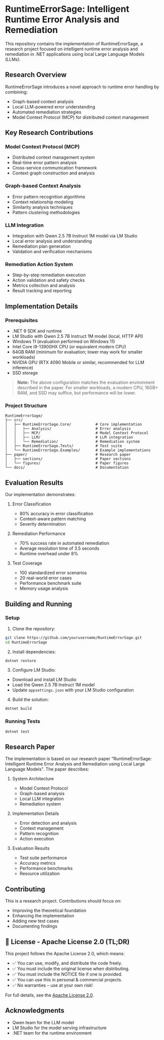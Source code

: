 # RuntimeErrorSage: Intelligent Runtime Error Analysis and Remediation

This repository contains the implementation of RuntimeErrorSage, a research project focused on intelligent runtime error analysis and remediation in .NET applications using local Large Language Models (LLMs).

## Research Overview

RuntimeErrorSage introduces a novel approach to runtime error handling by combining:
- Graph-based context analysis
- Local LLM-powered error understanding
- Automated remediation strategies
- Model Context Protocol (MCP) for distributed context management

## Key Research Contributions

### Model Context Protocol (MCP)
- Distributed context management system
- Real-time error pattern analysis
- Cross-service communication framework
- Context graph construction and analysis

### Graph-based Context Analysis
- Error pattern recognition algorithms
- Context relationship modeling
- Similarity analysis techniques
- Pattern clustering methodologies

### LLM Integration
- Integration with Qwen 2.5 7B Instruct 1M model via LM Studio
- Local error analysis and understanding
- Remediation plan generation
- Validation and verification mechanisms

### Remediation Action System
- Step-by-step remediation execution
- Action validation and safety checks
- Metrics collection and analysis
- Result tracking and reporting

## Implementation Details

### Prerequisites
- .NET 9 SDK and runtime
- LM Studio with Qwen 2.5 7B Instruct 1M model (local, HTTP API)
- Windows 11 (evaluation performed on Windows 11)
- Intel Core i9-13900HX CPU (or equivalent modern CPU)
- 64GB RAM (minimum for evaluation; lower may work for smaller workloads)
- NVIDIA GPU (RTX 4090 Mobile or similar, recommended for LLM inference)
- SSD storage

> **Note:** The above configuration matches the evaluation environment described in the paper. For smaller workloads, a modern CPU, 16GB+ RAM, and SSD may suffice, but performance will be lower.

### Project Structure

```
RuntimeErrorSage/
├── src/
│   ├── RuntimeErrorSage.Core/           # Core implementation
│   │   ├── Analysis/                    # Error analysis
│   │   ├── MCP/                         # Model Context Protocol
│   │   ├── LLM/                         # LLM integration
│   │   └── Remediation/                 # Remediation system
│   ├── RuntimeErrorSage.Tests/          # Test suite
│   └── RuntimeErrorSage.Examples/       # Example implementations
├── paper/                               # Research paper
│   ├── sections/                        # Paper sections
│   └── figures/                         # Paper figures
└── docs/                                # Documentation
```

## Evaluation Results

Our implementation demonstrates:
1. Error Classification
   - 80% accuracy in error classification
   - Context-aware pattern matching
   - Severity determination

2. Remediation Performance
   - 70% success rate in automated remediation
   - Average resolution time of 3.5 seconds
   - Runtime overhead under 8%

3. Test Coverage
   - 100 standardized error scenarios
   - 20 real-world error cases
   - Performance benchmark suite
   - Memory usage analysis

## Building and Running

### Setup
1. Clone the repository:
```bash
git clone https://github.com/yourusername/RuntimeErrorSage.git
cd RuntimeErrorSage
```

2. Install dependencies:
```bash
dotnet restore
```

3. Configure LM Studio:
- Download and install LM Studio
- Load the Qwen 2.5 7B Instruct 1M model
- Update `appsettings.json` with your LM Studio configuration

4. Build the solution:
```bash
dotnet build
```

### Running Tests
```bash
dotnet test
```

## Research Paper

The implementation is based on our research paper "RuntimeErrorSage: Intelligent Runtime Error Analysis and Remediation using Local Large Language Models". The paper describes:

1. System Architecture
   - Model Context Protocol
   - Graph-based analysis
   - Local LLM integration
   - Remediation system

2. Implementation Details
   - Error detection and analysis
   - Context management
   - Pattern recognition
   - Action execution

3. Evaluation Results
   - Test suite performance
   - Accuracy metrics
   - Performance benchmarks
   - Resource utilization

## Contributing

This is a research project. Contributions should focus on:
- Improving the theoretical foundation
- Enhancing the implementation
- Adding new test cases
- Documenting findings

## 📜 License - Apache License 2.0 (TL;DR)

This project follows the Apache License 2.0, which means:

- ✅ You can use, modify, and distribute the code freely.
- ✅ You must include the original license when distributing.
- ✅ You must include the NOTICE file if one is provided.
- ✅ You can use this in personal & commercial projects.
- ✅ No warranties – use at your own risk!

For full details, see the [Apache License 2.0](https://www.apache.org/licenses/LICENSE-2.0).

## Acknowledgments

- Qwen team for the LLM model
- LM Studio for the model serving infrastructure
- .NET team for the runtime environment 
